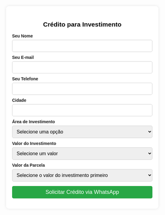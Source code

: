<html lang="pt-BR"> <head> <meta charset="UTF-8"> <meta name="viewport" content="width=device-width, initial-scale=1.0"> <title>Crédito para Investimento</title> <style> body { font-family: Arial, sans-serif; background: url('https://i.imgur.com/aPLuDmc.jpeg') no-repeat center center fixed; background-size: cover; text-align: center; padding: 20px; margin: 0; } .container { background: rgba(255, 255, 255, 0.9); padding: 20px; border-radius: 10px; box-shadow: 0px 0px 10px rgba(0, 0, 0, 0.1); max-width: 500px; margin: auto; } h2 { color: #000; } label { font-weight: bold; display: block; margin-top: 10px; text-align: left; } select, input { width: 100%; padding: 10px; margin-top: 5px; border: 1px solid #ccc; border-radius: 5px; font-size: 16px; } button { background-color: #28a745; color: white; padding: 10px; border: none; border-radius: 5px; cursor: pointer; margin-top: 15px; width: 100%; font-size: 18px; } button:hover { background-color: #218838; } a { color: inherit; text-decoration: none; font-weight: normal; } @media (max-width: 600px) { .container { width: 90%; } } </style> </head> <body> <div class="container"> <h2>Crédito para Investimento</h2> <form id="creditoForm"> <label for="nome">Seu Nome</label> <input type="text" id="nome" name="nome" required> <label for="email">Seu E-mail</label> <input type="email" id="email" name="email" required> <label for="telefone">Seu Telefone</label> <input type="tel" id="telefone" name="telefone" required> <label for="cidade">Cidade</label> <input type="text" id="cidade" name="cidade" required> <label for="investimento">Área de Investimento</label> <select id="investimento" name="investimento" required> <option value="" disabled selected>Selecione uma opção</option> <option value="Área Rural">Área Rural</option> <option value="Veículo">Veículo</option> <option value="Imóvel">Imóvel</option> <option value="Construção">Construção</option> <option value="Reforma">Reforma</option> <option value="Loja/Ponto Comercial">Loja/Ponto Comercial</option> </select> <label for="valor">Valor do Investimento</label> <select id="valor" name="valor" onchange="atualizarParcelas()" required> <option value="" disabled selected>Selecione um valor</option> <option value="100000">R$ 100.000</option> <option value="150000">R$ 150.000</option> <option value="200000">R$ 200.000</option> <option value="250000">R$ 250.000</option> <option value="300000">R$ 300.000</option> <option value="350000">R$ 350.000</option> <option value="400000">R$ 400.000</option> <option value="500000">R$ 500.000</option> <option value="600000">R$ 600.000</option> <option value="750000">R$ 750.000</option> <option value="800000">R$ 800.000</option> <option value="1000000">R$ 1.000.000</option> <option value="1500000">R$ 1.500.000</option> <option value="2000000">R$ 2.000.000</option> </select> <label for="parcela">Valor da Parcela</label> <select id="parcela" name="parcela" required> <option value="" disabled selected>Selecione o valor do investimento primeiro</option> </select> <button type="button" onclick="enviarWhatsApp()">Solicitar Crédito via WhatsApp</button> </form> </div> <script> function atualizarParcelas() { var valor = document.getElementById("valor").value; var parcela = document.getElementById("parcela"); parcela.innerHTML = '<option value="" disabled selected>Selecione uma opção</option>'; var opcoesParcelas = { "100000": [590, 690, 800, 900, 1000], "150000": [890, 950, 1200, 1500, 1900], "200000": [1100, 1300, 1500, 1800, 2200], "250000": [1500, 2000, 2500, 3000, 3500], "300000": [1800, 2200, 2700, 3200, 3800], "350000": [2000, 2500, 3000, 3500, 4000], "400000": [2200, 2700, 3200, 3800, 4500], "500000": [3000, 4000, 5000, 6000, 7000], "600000": [3500, 4500, 5500, 6500, 7500], "750000": [5000, 6000, 7000, 8000, 9000], "800000": [5500, 7000, 8500, 10000, 11500], "1000000": [7000, 10000, 15000, 20000, 25000], "1500000": [10000, 15000, 20000, 25000, 30000], "2000000": [15000, 20000, 25000, 30000, 35000] }; if (valor in opcoesParcelas) { opcoesParcelas[valor].forEach(function(p) { var option = document.createElement("option"); option.value = p; option.text = "R$ " + p.toLocaleString(); parcela.appendChild(option); }); } } function enviarWhatsApp() { var nome = document.getElementById("nome").value.trim(); var email = document.getElementById("email").value.trim(); var telefone = document.getElementById("telefone").value.trim(); var cidade = document.getElementById("cidade").value.trim(); var investimento = document.getElementById("investimento").value; var valor = document.getElementById("valor").value; var parcela = document.getElementById("parcela").value; if (!nome || !email || !telefone || !cidade || !investimento || !valor || !parcela) { alert("Por favor, preencha todos os campos antes de enviar."); return; } var mensagem = `Oi, meu nome é *${nome}*. Tenho interesse em pegar um crédito para investimento. ` + `📍 *Cidade:* ${cidade} 📩 *E-mail:* ${email} 📞 *Telefone:* ${telefone} ` + `🏡 *Área de Investimento:* ${investimento} 💰 *Valor do Investimento:* R$ ${parseInt(valor).toLocaleString()} ` + `💳 *Valor da Parcela:* R$ ${parseInt(parcela).toLocaleString()}`; var url = `https://api.whatsapp.com/send?phone=5598984699652&text=${encodeURIComponent(mensagem)}`; window.open(url, "_blank"); } </script> </body> </html>
